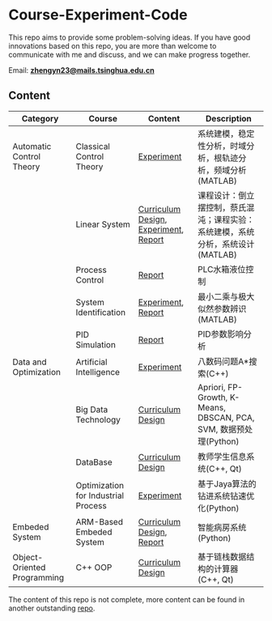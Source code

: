 # Course-Experiment-Code

This repo aims to provide some problem-solving ideas. If you have good innovations based on this repo, you are more than welcome to communicate with me and discuss, and we can make progress together.

Email: **zhengyn23@mails.tsinghua.edu.cn**

## Content
| Category      | Course | Content | Description|
| ----------- | ----------- | ----------- | ----------- |
| Automatic Control Theory | Classical Control Theory | [Experiment](https://github.com/ZhengYinan-AIR/Course-Experiment-Code/tree/main/Automatic%20Control%20Theory/Classical%20Control%20Theory/)|系统建模，稳定性分析，时域分析，根轨迹分析，频域分析(MATLAB)
|| Linear System | [Curriculum Design](https://github.com/ZhengYinan-AIR/Course-Experiment-Code/tree/main/Automatic%20Control%20Theory/Linear%20System/Curriculum%20Design), [Experiment](https://github.com/ZhengYinan-AIR/Course-Experiment-Code/tree/main/Automatic%20Control%20Theory/Linear%20System/Experiment), [Report](https://github.com/ZhengYinan-AIR/Course-Experiment-Code/tree/main/Automatic%20Control%20Theory/Linear%20System/Report)|课程设计：倒立摆控制，蔡氏混沌；课程实验：系统建模，系统分析，系统设计(MATLAB)
|| Process Control | [Report](https://github.com/ZhengYinan-AIR/Course-Experiment-Code/tree/main/Automatic%20Control%20Theory/Process%20Control/Report) | PLC水箱液位控制
|| System Identification | [Experiment](https://github.com/ZhengYinan-AIR/Course-Experiment-Code/tree/main/Automatic%20Control%20Theory/System%20Identification), [Report](https://github.com/ZhengYinan-AIR/Course-Experiment-Code/blob/main/Automatic%20Control%20Theory/System%20Identification/System%20Identification.pdf)|最小二乘与极大似然参数辨识(MATLAB)
|| PID Simulation | [Report](https://github.com/ZhengYinan-AIR/Course-Experiment-Code/blob/main/Automatic%20Control%20Theory/PID%20Simulation.pdf) | PID参数影响分析
| Data and Optimization | Artificial Intelligence | [Experiment](https://github.com/ZhengYinan-AIR/Course-Experiment-Code/tree/main/Data%20and%20Optimization/Artificial%20Intelligence/A%20Star)|八数码问题A*搜索(C++)
|| Big Data Technology | [Curriculum Design](https://github.com/ZhengYinan-AIR/Course-Experiment-Code/tree/main/Data%20and%20Optimization/Big%20Data%20Technology)|Apriori, FP-Growth, K-Means, DBSCAN, PCA, SVM, 数据预处理(Python)
|| DataBase | [Curriculum Design](https://github.com/ZhengYinan-AIR/Course-Experiment-Code/tree/main/Data%20and%20Optimization/DataBase)|教师学生信息系统(C++, Qt)
|| Optimization for Industrial Process | [Experiment](https://github.com/ZhengYinan-AIR/Course-Experiment-Code/tree/main/Data%20and%20Optimization/Optimization%20for%20Industrial%20Process)|基于Jaya算法的钻进系统钻速优化(Python)
|Embeded System | ARM-Based Embeded System|[Curriculum Design](https://github.com/ZhengYinan-AIR/Course-Experiment-Code/tree/main/Embeded%20System), [Report](https://github.com/ZhengYinan-AIR/Course-Experiment-Code/blob/main/Embeded%20System/Embeded-System.pdf)|智能病房系统(Python)
| Object-Oriented Programming |C++ OOP |[Curriculum Design](https://github.com/ZhengYinan-AIR/Course-Experiment-Code/tree/main/Object-Oriented%20Programming)|基于链栈数据结构的计算器(C++, Qt)

  The content of this repo is not complete, more content can be found in another outstanding [repo](https://github.com/ZZXF11/CUGer_Automation_repo).
